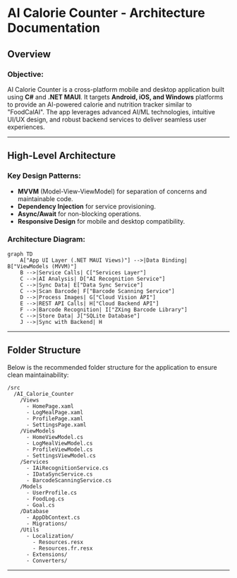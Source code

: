 # AI Calorie Counter - Architecture Documentation

## Overview

### Objective:
AI Calorie Counter is a cross-platform mobile and desktop application built using **C#** and **.NET MAUI**. It targets **Android, iOS, and Windows** platforms to provide an AI-powered calorie and nutrition tracker similar to "FoodCalAI". The app leverages advanced AI/ML technologies, intuitive UI/UX design, and robust backend services to deliver seamless user experiences.

---

## High-Level Architecture

### Key Design Patterns:
- **MVVM** (Model-View-ViewModel) for separation of concerns and maintainable code.
- **Dependency Injection** for service provisioning.
- **Async/Await** for non-blocking operations.
- **Responsive Design** for mobile and desktop compatibility.

### Architecture Diagram:

```mermaid
graph TD
    A["App UI Layer (.NET MAUI Views)"] -->|Data Binding| B["ViewModels (MVVM)"]
    B -->|Service Calls| C["Services Layer"]
    C -->|AI Analysis| D["AI Recognition Service"]
    C -->|Sync Data| E["Data Sync Service"]
    C -->|Scan Barcode| F["Barcode Scanning Service"]
    D -->|Process Images| G["Cloud Vision API"]
    E -->|REST API Calls| H["Cloud Backend API"]
    F -->|Barcode Recognition| I["ZXing Barcode Library"]
    C -->|Store Data| J["SQLite Database"]
    J -->|Sync with Backend| H
```

---

## Folder Structure

Below is the recommended folder structure for the application to ensure clean maintainability:

```
/src
  /AI_Calorie_Counter
    /Views
      - HomePage.xaml
      - LogMealPage.xaml
      - ProfilePage.xaml
      - SettingsPage.xaml
    /ViewModels
      - HomeViewModel.cs
      - LogMealViewModel.cs
      - ProfileViewModel.cs
      - SettingsViewModel.cs
    /Services
      - IAiRecognitionService.cs
      - IDataSyncService.cs
      - BarcodeScanningService.cs
    /Models
      - UserProfile.cs
      - FoodLog.cs
      - Goal.cs
    /Database
      - AppDbContext.cs
      - Migrations/
    /Utils
      - Localization/
        - Resources.resx
        - Resources.fr.resx
      - Extensions/
      - Converters/
```

---
